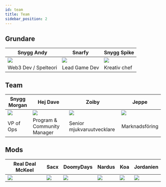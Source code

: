 ```yaml
---
id: team
title: Team
sidebar_position: 2
---
```


## Grundare

| Snygg Andy              | Snarfy               | Snygg Spike              |
| ----------------------- | -------------------- | ------------------------ |
| ![](/img/NiftyAndy.png) | ![](/img/snarfy.png) | ![](/img/NiftySpike.png) |
| Web3 Dev / Spelteori    | Lead Game Dev        | Kreativ chef             |

## Team

| Snygg Morgan              | Hej Dave                    | Zoiby                     | Jeppe               |
| ------------------------- | --------------------------- | ------------------------- | ------------------- |
| ![](/img/NiftyMorgan.png) | ![](/img/bolo.png)          | ![](/img/zoiby.png)       | ![](/img/jeppe.png) |
| VP of Ops                 | Program & Community Manager | Senior mjukvaruutvecklare | Marknadsföring      |

## Mods

| Real Deal McKeel       | Sacx               | DoomyDays           | Nardus             | Koa               | Jordanien            |
| ---------------------- | ------------------ | ------------------- | ------------------ | ----------------- | -------------------- |
| ![](/img/realdeal.png) | ![](/img/sacx.png) | ![](/img/doomy.png) | ![](/img/nard.png) | ![](/img/koa.png) | ![](/img/jordan.png) |

